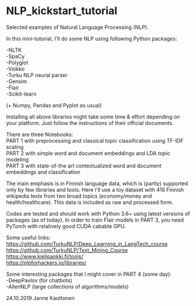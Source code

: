 # NLP_kickstart_tutorial
Selected examples of Natural Language Processing (NLP).

In this mini-tutorial, I'll do some NLP using following Python packages:

-NLTK  
-SpaCy  
-Polyglot  
-Voikko  
-Turku NLP neural parser  
-Gensim  
-Flair  
-Scikit-learn  

(+ Numpy, Pandas and Pyplot as usual)

Installing all above libraries might take some time & effort depending on your platform. Just follow the instructions of their official documents.

There are three Notebooks:  
 PART 1 with preprocessing and classical topic classification using TF-IDF scaling  
 PART 2 with simple word and document embeddings and LDA topic modeling  
 PART 3 with state-of-the art contextualized word and document embeddings and classification  

The main emphasis is in Finnish language data, which is (partly) supported only by few libraries and tools. Here I'll use a toy dataset with 416 Finnish wikipedia texts from two broad topics (economy/money and health/healthcare). This data is included as raw and processed form.

Codes are tested and should work with Python 3.6+ using latest versions of packages (as of today). In order to train Flair models in PART 3, you need PyTorch with relatively good CUDA cabable GPU.

Some useful links:  
https://github.com/TurkuNLP/Deep_Learning_in_LangTech_course  
https://github.com/TurkuNLP/Text_Mining_Course  
https://www.kielipankki.fi/tools/  
https://nlpforhackers.io/libraries/  

Some interesting packages that I might cover in PART 4 (some day):  
-DeepPavlov (for chatbots)  
-AllenNLP (large collections of algorithms/models)  


24.10.2019 Janne Kauttonen
